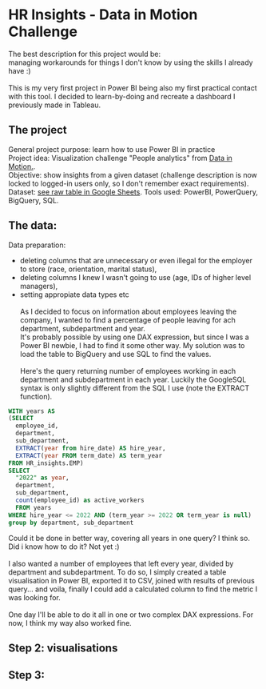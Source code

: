 # HR Insights - Data in Motion Challenge
The best description for this project would be: <br>
managing workarounds for things I don't know by using the skills I already have :)<br><br>
This is my very first project in Power BI being also my first practical contact with this tool. I decided to learn-by-doing and recreate a dashboard I previously made in Tableau. 

## The project
General project purpose: learn how to use Power BI in practice<br>
Project idea: Visualization challenge "People analytics" from <a href="https://d-i-motion.com/courses/data-viz-challenges/#learndash-course-content">Data in Motion.</a>.<br>
Objective: show insights from a given dataset (challenge description is now locked to logged-in users only, so I don't remember exact requirements).<br>
Dataset: <a href="https://docs.google.com/spreadsheets/d/1Dg_aczyeCh0izhIrZhVDCfuKqSApjMCV7flxaY6iUnA/edit#gid=423853547">see raw table in Google Sheets</a>.
Tools used: PowerBI, PowerQuery, BigQuery, SQL.

## The data:
Data preparation:
- deleting columns that are unnecessary or even illegal for the employer to store (race, orientation, marital status),
- deleting columns I knew I wasn't going to use (age, IDs of higher level managers),
- setting appropiate data types etc
<br><br>
As I decided to focus on information about employees leaving the company, I wanted to find a percentage of people leaving for ach department, subdepartment and year.<br> It's probably possible by using one DAX expression, but since I was a Power BI newbie, I had to find it some other way. My solution was to load the table to BigQuery and use SQL to find the values. 
<br><br>
Here's the query returning number of employees working in each department and subdepartment in each year. Luckily the GoogleSQL syntax is only slightly different from the SQL I use (note the EXTRACT function). 
```sql
WITH years AS
(SELECT
  employee_id,
  department,
  sub_department,
  EXTRACT(year from hire_date) AS hire_year,
  EXTRACT(year FROM term_date) AS term_year
FROM HR_insights.EMP)
SELECT 
  "2022" as year,
  department, 
  sub_department, 
  count(employee_id) as active_workers
  FROM years
WHERE hire_year <= 2022 AND (term_year >= 2022 OR term_year is null)
group by department, sub_department
```
Could it be done in better way, covering all years in one query? I think so. Did i know how to do it? Not yet :)
<br><br>
I also wanted a number of employees that left every year, divided by department and subdepartment. To do so, I simply created a table visualisation in Power BI, exported it to CSV, joined with results of previous query... and voila, finally I could add a calculated column to find the metric I was looking for. 
<br><br>
One day I'll be able to do it all in one or two complex DAX expressions. For now, I think my way also worked fine.<br>

## Step 2: visualisations


## Step 3:
